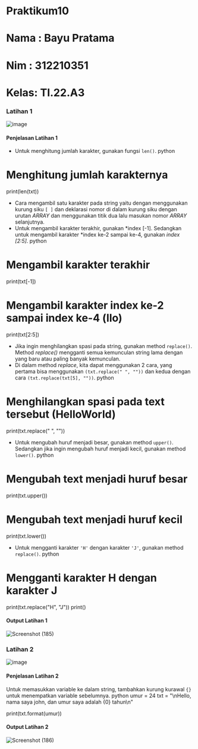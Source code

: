 # Praktikum10

# Nama : Bayu Pratama
# Nim  : 312210351
# Kelas: TI.22.A3

### Latihan 1
![image](https://user-images.githubusercontent.com/115517181/212907829-eee1256b-4119-403b-be52-6d0677092e49.png)


#### Penjelasan Latihan 1
* Untuk menghitung jumlah karakter, gunakan fungsi `len()`.
python
# Menghitung jumlah karakternya
print(len(txt))


* Cara mengambil satu karakter pada string yaitu dengan menggunakan kurung siku `[ ]` dan deklarasi nomor di dalam kurung siku dengan urutan *ARRAY* dan menggunakan titik dua lalu masukan nomor *ARRAY* selanjutnya.
* Untuk mengambil karakter terakhir, gunakan *index [-1]. Sedangkan untuk mengambil karakter *index ke-2 sampai ke-4, gunakan *index [2:5]*.
python
# Mengambil karakter terakhir
print(txt[-1])
# Mengambil karakter index ke-2 sampai index ke-4 (llo)
print(txt[2:5])


* Jika ingin menghilangkan spasi pada string, gunakan method `replace()`. Method *replace()* mengganti semua kemunculan string lama dengan yang baru atau paling banyak kemunculan.
* Di dalam method *replace*, kita dapat menggunakan 2 cara, yang pertama bisa menggunakan `(txt.replace(" ", ""))` dan kedua dengan cara `(txt.replace(txt[5], ""))`.
python
# Menghilangkan spasi pada text tersebut (HelloWorld)
print(txt.replace(" ", ""))


* Untuk mengubah huruf menjadi besar, gunakan method `upper()`. Sedangkan jika ingin mengubah huruf menjadi kecil, gunakan method `lower()`.
python
# Mengubah text menjadi huruf besar
print(txt.upper())
# Mengubah text menjadi huruf kecil
print(txt.lower())


* Untuk mengganti karakter `'H'` dengan karakter `'J'`, gunakan method `replace()`.
python
# Mengganti karakter H dengan karakter J
print(txt.replace("H", "J"))
print()


#### Output Latihan 1
![Screenshot (185)](https://user-images.githubusercontent.com/115517181/212908778-e5216f2d-e4b2-4a8a-981f-7d3a836419f5.png)



### Latihan 2
![image](https://user-images.githubusercontent.com/115517181/212907978-db76ae3f-944e-486b-8433-2e2eb6dd358e.png)

#### Penjelasan Latihan 2
Untuk memasukkan variable ke dalam string, tambahkan kurung kurawal `{}` untuk menempatkan variable sebelumnya.
python
umur = 24
txt = "\nHello, nama saya john, dan umur saya adalah {0} tahun\n"

print(txt.format(umur))


#### Output Latihan 2
![Screenshot (186)](https://user-images.githubusercontent.com/115517181/212908908-2f5574b3-6b42-4d6c-be92-a0261897288f.png)
